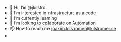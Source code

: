 - 👋 Hi, I’m @jkilstro
- 👀 I’m interested in infrastructure as a code
- 🌱 I’m currently learning
- 💞️ I’m looking to collaborate on Automation
- 📫 How to reach me joakim.kilstromer@kilstromer.se
- 

<!---
jkilstro/jkilstro is a ✨ special ✨ repository because its `README.md` (this file) appears on your GitHub profile.
You can click the Preview link to take a look at your changes.
--->
